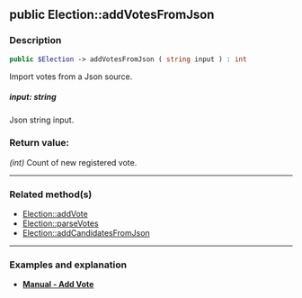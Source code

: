 ## public Election::addVotesFromJson

### Description    

```php
public $Election -> addVotesFromJson ( string input ) : int
```

Import votes from a Json source.
    

##### **input:** *string*   
Json string input.    


### Return value:   

*(int)* Count of new registered vote.


---------------------------------------

### Related method(s)      

* [Election::addVote](../Election%20Class/public%20Election--addVote.md)    
* [Election::parseVotes](../Election%20Class/public%20Election--parseVotes.md)    
* [Election::addCandidatesFromJson](../Election%20Class/public%20Election--addCandidatesFromJson.md)    

---------------------------------------

### Examples and explanation

* **[Manual - Add Vote](https://github.com/julien-boudry/Condorcet/wiki/II-%23-B.-Vote-management-%23-1.-Add-Vote)**    
